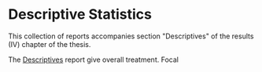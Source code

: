 
Descriptive Statistics
========================================================

This collection of reports accompanies section "Descriptives" of the results (IV) chapter of the thesis. 

The [Descriptives](https://github.com/andkov/Longitudinal_Models_of_Religiosity_NLSY97/blob/master/Models/Descriptives.md) report give overall treatment. Focal